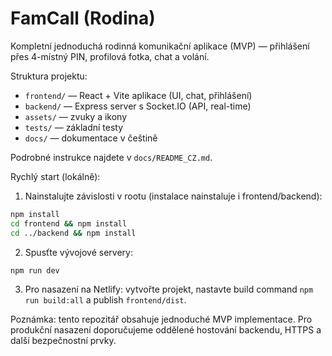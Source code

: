 # FamCall (Rodina)

Kompletní jednoduchá rodinná komunikační aplikace (MVP) — přihlášení přes 4-místný PIN, profilová fotka, chat a volání.

Struktura projektu:

- `frontend/` — React + Vite aplikace (UI, chat, přihlášení)
- `backend/` — Express server s Socket.IO (API, real-time)
- `assets/` — zvuky a ikony
- `tests/` — základní testy
- `docs/` — dokumentace v češtině

Podrobné instrukce najdete v `docs/README_CZ.md`.

Rychlý start (lokálně):

1. Nainstalujte závislosti v rootu (instalace nainstaluje i frontend/backend):

```bash
npm install
cd frontend && npm install
cd ../backend && npm install
```

2. Spusťte vývojové servery:

```bash
npm run dev
```

3. Pro nasazení na Netlify: vytvořte projekt, nastavte build command `npm run build:all` a publish `frontend/dist`.

Poznámka: tento repozitář obsahuje jednoduché MVP implementace. Pro produkční nasazení doporučujeme oddělené hostování backendu, HTTPS a další bezpečnostní prvky.

